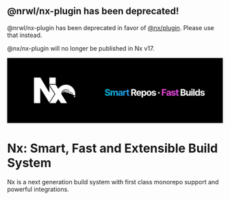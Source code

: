 ## @nrwl/nx-plugin has been deprecated!

@nrwl/nx-plugin has been deprecated in favor of [@nx/plugin](https://www.npmjs.com/package/@nx/plugin). Please use that instead.

@nx/nx-plugin will no longer be published in Nx v17.

<p style="text-align: center;"><img src="https://raw.githubusercontent.com/nrwl/nx/master/images/nx.png" width="600" alt="Nx - Smart, Fast and Extensible Build System"></p>

# Nx: Smart, Fast and Extensible Build System

Nx is a next generation build system with first class monorepo support and powerful integrations.
